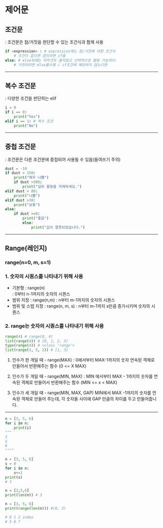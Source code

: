 # 제어문

## 조건문
: 조건문은 참/거짓을 판단할 수 있는 조건식과 함께 사용

```python
if <expression> : # expression에는 참/거짓에 대한 조건식
    # 조건이 없다면 참이라면 if를
else: # else뒤에는 아무것도 붙지않고 선택적으로 활용 가능하다.
    # 거짓이라면 else를수행 / if조건에 해당하지 않는다면
```
---
## 복수 조건문
: 다양한 조건을 판단하는 elif

```python
i = 0
if i == 0:
    print("Yes")
elif i == 1: # 복수 조건
    print("No")
```
---
## 중첩 조건문
: 조건문은 다른 조건문에 중첩되어 사용될 수 있음(들여쓰기 주의)

```python
dust = -10
if dust > 150:
    print("매우 나쁨")
    if dust >300:
        print("실외 활동을 자제하세요.")
elif dust > 80:
    print("나쁨")
elif dust >30:
    print("보통")
else:
    if dust >=0:
        print("좋음")
        else:
            print("값이 잘못되었습니다.")
```
---
## Range(레인지)
### range(n=0, m, s=1)

### 1. 숫자의 시퀀스를 나타내기 위해 사용

- 기본형 : range(n)  
: 0부터 n-1까지의 숫자의 시퀀스
- 범위 지정 : range(n,m)
: n부터 m-1까지의 숫자의 시퀀스
- 범위 및 스텝 지정 : range(n, m, s)
: n부터 m-1까지 s만큼 증가시키며 숫자의 시퀀스

### 2. range는 숫자의 시퀀스를 나타내기 위해 사용

```python
range(4) # range(0, 4)
list(range(4)) # [0, 1, 2, 3]
type(range(4)) # <class 'range'>
list(range(1, 5, 2)) # [1, 3]
```

1. 인수가 한 개일 때 - range(MAX)
: 0에서부터 MAX-1까지의 숫자 연속된 객체로 만들어서 반환해주는 함수 (0 <= X MAX)

2. 인수가 두 개일 때 - range(MIN, MAX)
: MIN 에서부터 MAX - 1까지의 숫자를 연속된 객체로 만들어서 반환해주는 함수 (MIN <= x < MAX)

3. 인수가 세 개일 때 - range(MIN, MAX, GAP) 
MIN에서 MAX -1까지의 숫자를 연속된 객체로 만들어 주는데, 각 숫자들 사이에 GAP 만큼의 차이를 두고 만들어줍니다.
---
```python
n = [3, 5, 6]
for i in n:
    print(i)
"""
3
5
6
""""
```
```python
n = [3, 5, 6]
s = 0
for i in n:
    s+=1
print(s)
# 3
```
```python
n = [3,5,6]
print(len(n)) # 3
```
```python
n = [3, 5, 6]
print(range(len(n))) #(0, 3)

# 0 1 2 index
# 5 6 7
```